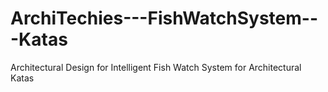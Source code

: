 # ArchiTechies---FishWatchSystem---Katas
Architectural Design for Intelligent Fish Watch System for Architectural Katas
